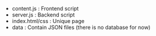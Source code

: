 - content.js : Frontend script
- server.js : Backend script
- index.html/css : Unique page
- data : Contain JSON files (there is no database for now)